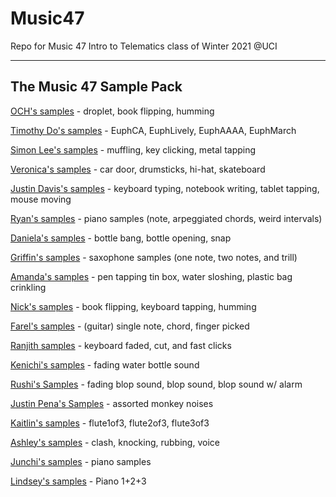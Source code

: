 # Music47
Repo for Music 47 Intro to Telematics class of Winter 2021 @UCI

---
## The Music 47 Sample Pack

[OCH's samples](https://drive.google.com/drive/folders/11S75rZlX1pxgA1nzz1yMlQ8Er9NQYwF9?usp=sharing) - droplet, book flipping, humming

[Timothy Do's samples](https://drive.google.com/drive/folders/1mlqnd3nQy9vdmaIGKGm6WQXI9o11YE3k?usp=sharing) - EuphCA, EuphLively, EuphAAAA, EuphMarch

[Simon Lee's samples](https://drive.google.com/drive/folders/17gInNFAVFjm3MtpyccZF4xKmtkdH7J8G?usp=sharing) - muffling, key clicking, metal tapping

[Veronica's samples](https://drive.google.com/drive/folders/1NE1Xc0QUgfhrAF22MOfiQjw8DYn6gRsW?usp=sharing) - car door, drumsticks, hi-hat, skateboard

[Justin Davis's samples](https://drive.google.com/drive/folders/1U7wZ5G9XKW-Bxzu_Rx4Y1CcptxyxYtUY?usp=sharing) - keyboard typing, notebook writing, tablet tapping, mouse moving

[Ryan's samples](https://drive.google.com/drive/folders/1Xu5f_8qDl11f0aVDb3aLcmhjIdHDhb0v?usp=sharing) - piano samples (note, arpeggiated chords, weird intervals)

[Daniela's samples](https://drive.google.com/drive/folders/1Q324xZYAyHMiOEpj4ObawmUzXz-V4FI6?usp=sharing) - bottle bang, bottle opening, snap

[Griffin's samples](https://drive.google.com/drive/folders/1wAaBFxN1YJSpgnyxZ5SG41V-z5FzDAwn?usp=sharing) - saxophone samples (one note, two notes, and trill)

[Amanda's samples](https://drive.google.com/drive/folders/1xizjK-5JzuNPqC1Djv2JwPJH0ekWpBZf?usp=sharing) - pen tapping tin box, water sloshing, plastic bag crinkling

[Nick's samples](https://drive.google.com/drive/folders/11kqgcP92VwPceBKyjyvhL3Ni-f9zxg2G?usp=sharing) - book flipping, keyboard tapping, humming

[Farel's samples](https://drive.google.com/drive/folders/1T-WWeBawsetNyqu_OJFRrcNmqRRcAtrl?usp=sharing) - (guitar) single note, chord, finger picked

[Ranjith samples](https://drive.google.com/drive/folders/1t4oepBZkcsdNrOSCiQDXhB6juXIaGaZP?usp=sharing) - keyboard faded, cut, and fast clicks

[Kenichi's samples](https://drive.google.com/drive/folders/1I3ndmaL8Cc4jQIBhZuzdgs8QG3Wb7m4t?usp=sharing) - fading water bottle sound

[Rushi's Samples](https://drive.google.com/drive/folders/1chrpQCBu7xyhmaGR-r2_xnwLK6UKG4q0?usp=sharing) - fading blop sound, blop sound, blop sound w/ alarm

[Justin Pena's Samples](https://drive.google.com/drive/folders/1GT6rKI1CXiowo0YmPZE0Xru4X6PzS5DS?usp=sharing) - assorted monkey noises

[Kaitlin's samples](https://drive.google.com/drive/folders/1bCQQpiKavjMDTbPt70Sp0ld1pjF_EK4H?usp=sharing) - flute1of3, flute2of3, flute3of3

[Ashley's samples](https://drive.google.com/drive/folders/19ORZUR47N1UH_jKhuxM1x4rdHaIA1gtE?usp=sharing) - clash, knocking, rubbing, voice

[Junchi's samples](https://drive.google.com/drive/folders/1Yr7MUUGpMLoxXhiIqFUTBcXWJGBstRw_?usp=sharing) - piano samples

[Lindsey's samples](https://drive.google.com/drive/folders/1M702SOK-8bmvbtUJSn-Tf27lwV6rxhx1?usp=sharing) - Piano 1+2+3
